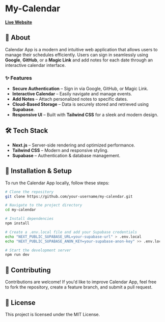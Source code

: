 # My-Calendar

**[Live Website](https://my-calendar-smoky.vercel.app/)**

## 🚀 About

Calendar App is a modern and intuitive web application that allows users to manage their schedules efficiently. Users can sign in seamlessly using **Google**, **GitHub**, or a **Magic Link** and add notes for each date through an interactive calendar interface.

### ✨ Features

- **Secure Authentication** – Sign in via Google, GitHub, or Magic Link.
- **Interactive Calendar** – Easily navigate and manage events.
- **Add Notes** – Attach personalized notes to specific dates.
- **Cloud-Based Storage** – Data is securely stored and retrieved using **Supabase**.
- **Responsive UI** – Built with **Tailwind CSS** for a sleek and modern design.

## 🛠 Tech Stack

- **Next.js** – Server-side rendering and optimized performance.
- **Tailwind CSS** – Modern and responsive styling.
- **Supabase** – Authentication & database management.

## 🚀 Installation & Setup

To run the Calendar App locally, follow these steps:

```sh
# Clone the repository
git clone https://github.com/your-username/my-calendar.git

# Navigate to the project directory
cd my-calendar

# Install dependencies
npm install

# Create a .env.local file and add your Supabase credentials
echo "NEXT_PUBLIC_SUPABASE_URL=your-supabase-url" > .env.local
echo "NEXT_PUBLIC_SUPABASE_ANON_KEY=your-supabase-anon-key" >> .env.local

# Start the development server
npm run dev
```

## 🤝 Contributing

Contributions are welcome! If you'd like to improve Calendar App, feel free to fork the repository, create a feature branch, and submit a pull request.

## 📜 License

This project is licensed under the MIT License.
